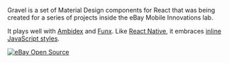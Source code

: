 Gravel is a set of Material Design components for React that was being created for a series of projects inside the eBay Mobile Innovations lab.  

It plays well with [Ambidex](https://github.com/appsforartists/ambidex) and [Funx](https://github.com/appsforartists/funx).  Like [React Native](https://github.com/facebook/react-native), it embraces [inline JavaScript styles](https://speakerdeck.com/vjeux/react-css-in-js).

[![eBay Open Source](https://raw.githubusercontent.com/raptorjs/optimizer/ba5b56a3361f95d4ab6be5d6a6d53590315c3428/images/ebay.png)](https://github.com/eBay/)  
